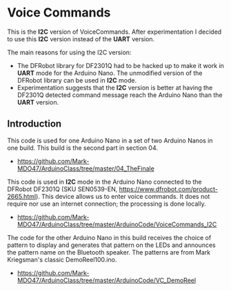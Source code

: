 # Voice Commands
This is the **I2C** version of VoiceCommands. After experimentation I decided to use this **I2C** version instead of the **UART** version.

The main reasons for using the I2C version:
- The DFRobot library for DF2301Q had to be hacked up to make it work in **UART** mode for the Arduino Nano. The unmodified version of the DFRobot library can be used in **I2C** mode.
- Experimentation suggests that the **I2C** version is better at having the DF2301Q detected command message reach the Arduino Nano than the **UART** version.

## Introduction
This code is used for one Arduino Nano in a set of two Arduino Nanos in one build. This build is the second part in section 04.
* https://github.com/Mark-MDO47/ArduinoClass/tree/master/04_TheFinale

This code is used in **I2C** mode in the Arduino Nano connected to the DFRobot DF2301Q (SKU SEN0539-EN, https://www.dfrobot.com/product-2665.html). This device allows us to enter voice commands. It does not require nor use an internet connection; the processing is done locally.
* https://github.com/Mark-MDO47/ArduinoClass/tree/master/ArduinoCode/VoiceCommands_I2C

The code for the other Arduino Nano in this build receives the choice of pattern to display and generates that pattern on the LEDs and announces the pattern name on the Bluetooth speaker. The patterns are from Mark Kriegsman's classic DemoReel100.ino.
- https://github.com/Mark-MDO47/ArduinoClass/tree/master/ArduinoCode/VC_DemoReel
